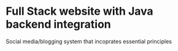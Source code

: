 # Full Stack website with Java backend integration
 Social media/blogging system that incoprates essential principles
